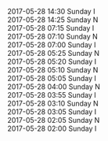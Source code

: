 2017-05-28 14:30 Sunday  I  
2017-05-28 14:25 Sunday  N  
2017-05-28 07:15 Sunday  I  
2017-05-28 07:10 Sunday  N  
2017-05-28 07:00 Sunday  I  
2017-05-28 05:25 Sunday  N  
2017-05-28 05:20 Sunday  I  
2017-05-28 05:10 Sunday  N  
2017-05-28 05:05 Sunday  I  
2017-05-28 04:00 Sunday  N  
2017-05-28 03:55 Sunday  I  
2017-05-28 03:10 Sunday  N  
2017-05-28 03:05 Sunday  I  
2017-05-28 02:05 Sunday  N  
2017-05-28 02:00 Sunday  I  
